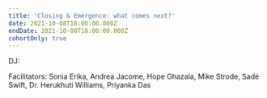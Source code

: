 ```yaml
---
title: 'Closing & Emergence: what comes next?'
date: 2021-10-08T16:00:00.000Z
endDate: 2021-10-08T18:00:00.000Z
cohortOnly: true
---
```


DJ:

Facilitators: Sonia Erika, Andrea Jacome, Hope Ghazala, Mike Strode, Sadé Swift, Dr. Herukhuti Williams, Priyanka Das
